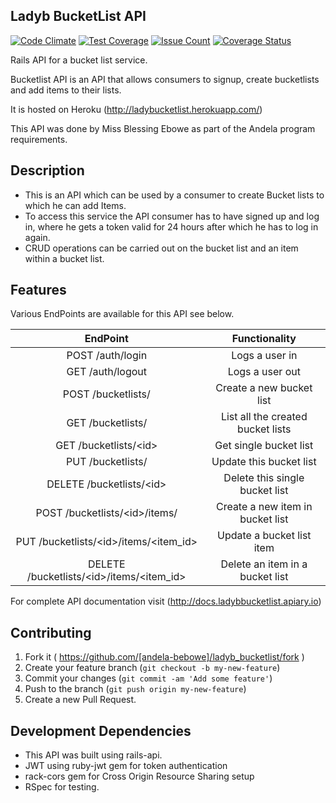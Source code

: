 ## Ladyb BucketList API
[![Code Climate](https://codeclimate.com/github/andela-bebowe/ladyb_bucketlist/badges/gpa.svg)](https://codeclimate.com/github/andela-bebowe/ladyb_bucketlist)
[![Test Coverage](https://codeclimate.com/github/andela-bebowe/ladyb_bucketlist/badges/coverage.svg)](https://codeclimate.com/github/andela-bebowe/ladyb_bucketlist/coverage)
[![Issue Count](https://codeclimate.com/github/andela-bebowe/ladyb_bucketlist/badges/issue_count.svg)](https://codeclimate.com/github/andela-bebowe/ladyb_bucketlist)
[![Coverage Status](https://coveralls.io/repos/andela-bebowe/ladyb_bucketlist/badge.svg?branch=master&service=github)](https://coveralls.io/github/andela-bebowe/ladyb_bucketlist?branch=master)

Rails API for a bucket list service.

Bucketlist API is an API that allows consumers to signup, create bucketlists and add items to their lists.

It is hosted on Heroku (http://ladybucketlist.herokuapp.com/)

This API was done by Miss Blessing Ebowe as part of the Andela program requirements.

## Description

* This is an API which can be used by a consumer to create Bucket lists to which he can add Items.
* To access this service the API consumer has to have signed up and log in, where he gets a token valid for 24 hours after which he has to log in again.
* CRUD operations can be carried out on the bucket list and an item within a bucket list.

## Features

Various EndPoints are available for this API see below.

|                       EndPoint                       |           Functionality           |
|:----------------------------------------------------:|:---------------------------------:|
|                   POST /auth/login                   |           Logs a user in          |
|                   GET /auth/logout                   |          Logs a user out          |
|                  POST /bucketlists/                  |      Create a new bucket list     |
|                   GET /bucketlists/                  | List all the created bucket lists |
|              GET /bucketlists/&lt;id&gt;             |       Get single bucket list      |
|                   PUT /bucketlists/                  |      Update this bucket list      |
|            DELETE /bucketlists/&lt;id&gt;            |   Delete this single bucket list  |
|          POST /bucketlists/&lt;id&gt;/items/         |  Create a new item in bucket list |
|   PUT /bucketlists/&lt;id&gt;/items/&lt;item_id&gt;  |     Update a bucket list item     |
| DELETE /bucketlists/&lt;id&gt;/items/&lt;item_id&gt; |  Delete an item in a bucket list  |

For complete API documentation visit (http://docs.ladybbucketlist.apiary.io)

## Contributing

1. Fork it ( https://github.com/[andela-bebowe]/ladyb_bucketlist/fork )
2. Create your feature branch (`git checkout -b my-new-feature`)
3. Commit your changes (`git commit -am 'Add some feature'`)
4. Push to the branch (`git push origin my-new-feature`)
5. Create a new Pull Request.

## Development Dependencies

  * This API was built using rails-api.
  * JWT using ruby-jwt gem for token authentication
  * rack-cors gem for Cross Origin Resource Sharing setup
  * RSpec for testing.
